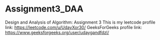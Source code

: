 # Assignment3_DAA
Design and Analysis of Algorithm: Assignment 3
This is my leetcode profile link: https://leetcode.com/u/UdayXor30/ 
GeeksForGeeks profile link: https://www.geeksforgeeks.org/user/udaygandfdzl/
